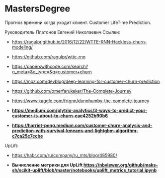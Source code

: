 # MastersDegree
Прогноз времени когда уходит клиент. Customer LifeTime Prediction. 

Руководитель Платонов Евгений Николаевич
Ссылки:
* https://ragulpr.github.io/2016/12/22/WTTE-RNN-Hackless-churn-modeling/ 

* https://github.com/ragulpr/wtte-rnn 

* https://paperswithcode.com/search?q_meta=&q_type=&q=customer+churn

* https://moz.com/devblog/deep-learning-for-customer-churn-prediction

* https://github.com/omerfarukeker/The-Complete-Journey

* https://www.kaggle.com/frtgnn/dunnhumby-the-complete-journey

* **https://medium.com/plytrix-analytics/3-ways-to-predict-your-customer-is-about-to-churn-eae4252b90b6**
* **https://harriet-peng.medium.com/customer-churn-analysis-and-prediction-with-survival-kmeans-and-lightgbm-algorithm-c7ca25c7ccbe**

UpLift:
* https://habr.com/ru/company/ru_mts/blog/485980/

* **Вычисление метрики для UpLift https://nbviewer.org/github/maks-sh/scikit-uplift/blob/master/notebooks/uplift_metrics_tutorial.ipynb**


